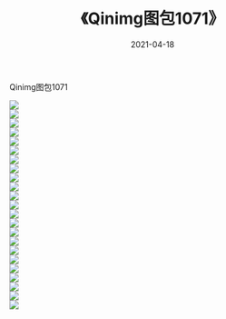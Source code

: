 ﻿---
layout: post
title:  《Qinimg图包1071》
date:   2021-04-18
img: http://imgx.orgx.ga/Qinimg图包/Qinimg图包1071/000.jpg
categories: [美女, 清纯, 唯美]
---

Qinimg图包1071

 ![](http://imgx.orgx.ga/Qinimg图包/Qinimg图包1071/001.jpg) <br>![](http://imgx.orgx.ga/Qinimg图包/Qinimg图包1071/002.jpg) <br>![](http://imgx.orgx.ga/Qinimg图包/Qinimg图包1071/003.jpg) <br>![](http://imgx.orgx.ga/Qinimg图包/Qinimg图包1071/004.jpg) <br>![](http://imgx.orgx.ga/Qinimg图包/Qinimg图包1071/005.jpg) <br>![](http://imgx.orgx.ga/Qinimg图包/Qinimg图包1071/006.jpg) <br>![](http://imgx.orgx.ga/Qinimg图包/Qinimg图包1071/007.jpg) <br>![](http://imgx.orgx.ga/Qinimg图包/Qinimg图包1071/008.jpg) <br>![](http://imgx.orgx.ga/Qinimg图包/Qinimg图包1071/009.jpg) <br>![](http://imgx.orgx.ga/Qinimg图包/Qinimg图包1071/010.jpg) <br>![](http://imgx.orgx.ga/Qinimg图包/Qinimg图包1071/011.jpg) <br>![](http://imgx.orgx.ga/Qinimg图包/Qinimg图包1071/012.jpg) <br>![](http://imgx.orgx.ga/Qinimg图包/Qinimg图包1071/013.jpg) <br>![](http://imgx.orgx.ga/Qinimg图包/Qinimg图包1071/014.jpg) <br>![](http://imgx.orgx.ga/Qinimg图包/Qinimg图包1071/015.jpg) <br>![](http://imgx.orgx.ga/Qinimg图包/Qinimg图包1071/016.jpg) <br>![](http://imgx.orgx.ga/Qinimg图包/Qinimg图包1071/017.jpg) <br>![](http://imgx.orgx.ga/Qinimg图包/Qinimg图包1071/018.jpg) <br>![](http://imgx.orgx.ga/Qinimg图包/Qinimg图包1071/019.jpg) <br>![](http://imgx.orgx.ga/Qinimg图包/Qinimg图包1071/020.jpg) <br>![](http://imgx.orgx.ga/Qinimg图包/Qinimg图包1071/021.jpg) <br>![](http://imgx.orgx.ga/Qinimg图包/Qinimg图包1071/022.jpg) <br>![](http://imgx.orgx.ga/Qinimg图包/Qinimg图包1071/023.jpg) <br>